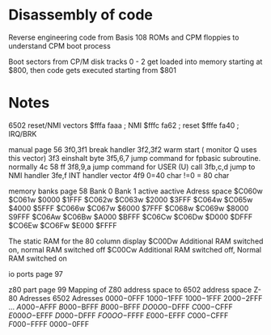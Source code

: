 # Disassembly of code
Reverse engineering code from Basis 108 ROMs and CPM floppies to understand CPM boot process

Boot sectors from CP/M disk tracks 0 - 2 get loaded into memory starting at $800, then code gets executed starting from $801

# Notes

6502 reset/NMI vectors
$fffa faaa	; NMI
$fffc	fa62	; reset
$fffe	fa40	; IRQ/BRK

manual page 56
3f0,3f1	break handler
3f2,3f2	warm start ( monitor Q uses this vector)
3f3		einshalt byte
3f5,6,7	jump command for fpbasic subroutine. normally 4c 58 ff
3f8,9,a	jump command for USER (U) call
3fb,c,d	jump to NMI handler
3fe,f		INT handler vector
4f9	0=40 char !=0 = 80 char

memory banks page 58
	Bank 0		Bank 1
	active 		aactive 		Adress space
	$C060w 		$C061w		$0000 $1FFF
	$C062w 		$C063w		$2000 $3FFF
	$C064w 		$C065w		$4000 $5FFF
	$C066w 		$C067w		$6000 $7FFF
	$C068w 		$C069w		$8000 S9FFF
	$C06Aw 		$C06Bw		$A000 $BFFF
	$C06Cw 		$C06Dw		$D000 $DFFF
	$CO6Ew 		$CO6Fw		$E000 $FFFF

The static RAM for the 80 column display
$C00Dw Additional RAM switched on, normal RAM switched off
$C00Cw Additional RAM switched off, Normal RAM switched on

io ports page 97

z80 part page 99
Mapping of Z80 address space to 6502 address space
	Z-80 Adresses	6502 Adresses
	$0000-$0FFF	$1000-$1FFF
	$1000-$1FFF	$2000-$2FFF
	...	
	$A000-$AFFF	$B000-$BFFF
	$B000-$BFFF	$DO0O0-$DFFF
	$C000-$CFFF	$E000O-$EFFF
	$D000-$DFFF	$FO0OO-$FFFF
	$E000-$EFFF	$C000-$CFFF
	$F000-$FFFF	$0000-$0FFF


